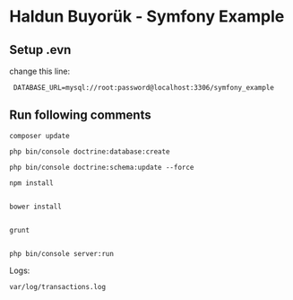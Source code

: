 # Haldun Buyorük - Symfony Example

## Setup .evn

change this line: 

``` DATABASE_URL=mysql://root:password@localhost:3306/symfony_example```

## Run following comments

```command
composer update
```

```command
php bin/console doctrine:database:create
```

```command
php bin/console doctrine:schema:update --force
```

```command
npm install
```

```command

bower install
```

```command

grunt
```

```command

php bin/console server:run
```

Logs:

``` var/log/transactions.log ```